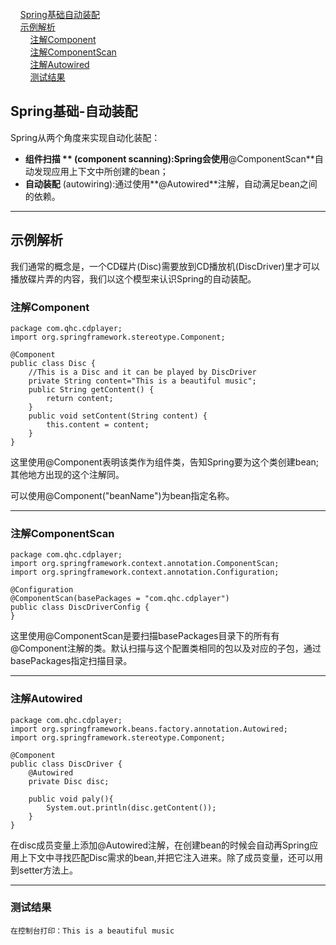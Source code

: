 <nav>
<a href="#"></a><br/>
&nbsp;&nbsp;&nbsp;&nbsp;<a href="#Spring基础-自动装配">Spring基础自动装配</a><br/>
&nbsp;&nbsp;&nbsp;&nbsp;<a href="#示例解析">示例解析</a><br/>
&nbsp;&nbsp;&nbsp;&nbsp;&nbsp;&nbsp;&nbsp;&nbsp;<a href="#注解Component">注解Component</a><br/>
&nbsp;&nbsp;&nbsp;&nbsp;&nbsp;&nbsp;&nbsp;&nbsp;<a href="#注解ComponentScan">注解ComponentScan</a><br/>
&nbsp;&nbsp;&nbsp;&nbsp;&nbsp;&nbsp;&nbsp;&nbsp;<a href="#注解Autowired">注解Autowired</a><br/>
&nbsp;&nbsp;&nbsp;&nbsp;&nbsp;&nbsp;&nbsp;&nbsp;<a href="#测试结果">测试结果</a><br/>
</nav>

## Spring基础-自动装配

Spring从两个角度来实现自动化装配：

- **组件扫描 **  (component scanning):Spring会使用**@ComponentScan**自动发现应用上下文中所创建的bean；
- **自动装配**   (autowiring):通过使用**@Autowired**注解，自动满足bean之间的依赖。

---

## 示例解析

我们通常的概念是，一个CD碟片(Disc)需要放到CD播放机(DiscDriver)里才可以播放碟片弄的内容，我们以这个模型来认识Spring的自动装配。

### 注解Component

```
package com.qhc.cdplayer;
import org.springframework.stereotype.Component;

@Component
public class Disc {
    //This is a Disc and it can be played by DiscDriver
    private String content="This is a beautiful music";
    public String getContent() {
        return content;
    }
    public void setContent(String content) {
        this.content = content;
    }
}
```

这里使用@Component表明该类作为组件类，告知Spring要为这个类创建bean;其他地方出现的这个注解同。

可以使用@Component("beanName")为bean指定名称。

---

### 注解ComponentScan

```
package com.qhc.cdplayer;
import org.springframework.context.annotation.ComponentScan;
import org.springframework.context.annotation.Configuration;

@Configuration
@ComponentScan(basePackages = "com.qhc.cdplayer")
public class DiscDriverConfig {
}
```

这里使用@ComponentScan是要扫描basePackages目录下的所有有@Component注解的类。默认扫描与这个配置类相同的包以及对应的子包，通过basePackages指定扫描目录。

---

### 注解Autowired

```
package com.qhc.cdplayer;
import org.springframework.beans.factory.annotation.Autowired;
import org.springframework.stereotype.Component;

@Component
public class DiscDriver {
    @Autowired
    private Disc disc;
    
    public void paly(){
        System.out.println(disc.getContent());
    }
}
```

在disc成员变量上添加@Autowired注解，在创建bean的时候会自动再Spring应用上下文中寻找匹配Disc需求的bean,并把它注入进来。除了成员变量，还可以用到setter方法上。

---

### 测试结果

```
在控制台打印：This is a beautiful music
```





